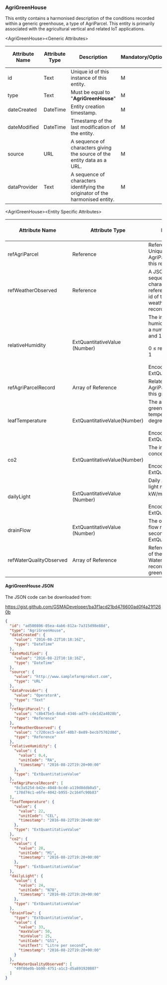 ### AgriGreenHouse

This entity contains a harmonised description of the conditions recorded within a generic greenhouse, a type of AgriParcel. This entity is primarily associated with the agricultural vertical and related IoT applications.

&lt;AgriGreenHouse&gt;&lt;Generic Attributes&gt;

| Attribute Name | Attribute Type | Description                                                                   | Mandatory/Optional | May be Null |
|----------------|----------------|-------------------------------------------------------------------------------|--------------------|-------------|
| id             | Text           | Unique id of this instance of this entity.                                    | M                  | N           |
| type           | Text           | Must be equal to "**AgriGreenHouse**"                                         | M                  | N           |
| dateCreated    | DateTime       | Entity creation timestamp.                                                    | M                  | N           |
| dateModified   | DateTime       | Timestamp of the last modification of the entity.                             | M                  | Y           |
| source         | URL            | A sequence of characters giving the source of the entity data as a URL.       | M                  | Y           |
| dataProvider   | Text           | A sequence of characters identifying the originator of the harmonised entity. | M                  | Y           |

&lt;AgriGreenHouse&gt;&lt;Entity Specific Attributes&gt;

| Attribute Name          | Attribute Type                | Description                                                                                                | Mandatory/Optional | May be Null |
|-------------------------|-------------------------------|------------------------------------------------------------------------------------------------------------|--------------------|-------------|
| refAgriParcel           | Reference                     | Reference to the Unique id of the AgriParcel to which this record relates.                                 | M                  | N           |
| refWeatherObserved      | Reference                     | A JSON encoded sequence of characters that reference the unique id of the related weather observed record. | O                  | Y           |
| relativeHumidity        | ExtQuantitativeValue (Number) | The inside relative humidity expressed as a number between 0 and 1.<br/><br/>   0 ≤ relativeHumidity ≤ 1  <br/><br/>  Encoded as a ExtQuantitiativeValue                                              | O                  | Y           |
| refAgriParcelRecord     | Array of Reference            | Related AgriParcelRecords for this greenhouse.                                                             | O                  | Y           |
| leafTemperature         | ExtQuantitativeValue(Number)  | The average greenhouse air temperature in degrees centigrade.  <br/><br/>                    Encoded as a ExtQuantitiativeValue.                                                               | O                  | Y           |
| co2                     | ExtQuantitativeValue(Number)  | The inside C02 concentration in mg/L.  <br/><br/>                                                      Encoded as a ExtQuantitativeValue.                                                         | O                  | Y           |
| dailyLight              | ExtQuantitativeValue (Number) | Daily Accumulated light measured in kW/m<sup>2</sup>    <br/><br/>                                            Encoded as a ExtQuantitativeValue.                                                     | O                  | Y           |
| drainFlow               | ExtQuantitativeValue (Number) | The observed drain flow rate in litres per second encoded as a                                     ExtQuantitativeValue.                                                                             | O                  | Y           |
| refWaterQualityObserved | Array of Reference            | Reference to the id(s) of the WaterQualityObserved records relating to this greenhouse.                    | O                  | Y           |

#### AgriGreenHouse JSON

The JSON code can be downloaded from:

<https://gist.github.com/GSMADeveloper/ba3f1acd21bd476600ad0f4a21f1260b>

```json
{
  "id": "ad500806-05ea-4ab6-812a-7a315d98e88d",
  "type": "AgriGreenHouse",
  "dateCreated": {
    "value": "2016-08-22T10:18:16Z",
    "type": "DateTime"
  },
  "dateModified": {
    "value": "2016-08-22T10:18:16Z",
    "type": "DateTime"
  },
  "source": {
    "value": "http://www.samplefarmproduct.com",
    "type": "URL"
  },
  "dataProvider": {
    "value": "OperatorA",
    "type": "Text"
  },
  "refAgriParcel": {
    "value": "c8b475e5-84a8-4346-ad79-cde1d2a4028b",
    "type": "Reference"
  },
  "refWeatherObserved": {
    "value": "c720cec5-ac6f-40b7-8e89-becb75702d0d",
    "type": "Reference"
  },
  "relativeHumidity": {
    "value": {
      "value": 0.4,
      "unitCode": "RA",
      "timestamp": "2016-08-22T19:20+00:00"
    },
    "type": "ExtQuantitativeValue"
  },
  "refAgriParcelRecord": [
    "8c3a525d-b42e-4048-bcdd-a119d8ddb0a5",
    "178d74c1-e6fe-4042-b955-2c164fc90b83"
  ],
  "leafTemperature": {
    "value": {
      "value": 22,
      "unitCode": "CEL",
      "timestamp": "2016-08-22T19:20+00:00"
    },
    "type": "ExtQuantitativeValue"
  },
  "co2": {
    "value": {
      "value": 28,
      "unitCode": "M1",
      "timestamp": "2016-08-22T19:20+00:00"
    },
    "type": "ExtQuantitativeValue"
  },
  "dailyLight": {
    "value": {
      "value": 24,
      "unitCode": "N78",
      "timestamp": "2016-08-22T19:20+00:00"
    },
    "type": "ExtQuantitativeValue"
  },
  "drainFlow": {
    "type": "ExtQuantitativeValue",
    "value": {
      "value": 33,
      "maxValue": 50,
      "minValue": 25,
      "unitCode": "G51",
      "unitText": "Litre per second",
      "timestamp": "2016-08-22T19:20+00:00"
    }
  },
  "refWaterQualityObserved": [
    "49f86e0b-bb90-4751-a1c3-d5a891920807"
  ]
}
```
